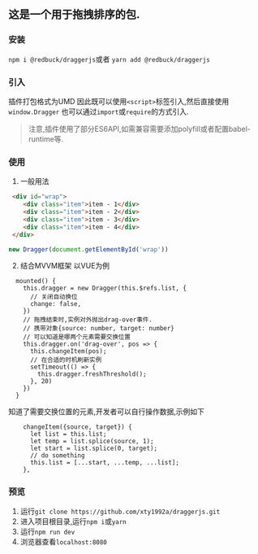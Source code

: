 ## 这是一个用于拖拽排序的包.

### 安装
`npm i @redbuck/draggerjs`或者
`yarn add @redbuck/draggerjs`

### 引入
插件打包格式为UMD
因此既可以使用`<script>`标签引入,然后直接使用`window.Dragger`
也可以通过`import`或`require`的方式引入.
> 注意,插件使用了部分ES6API,如需兼容需要添加polyfill或者配置babel-runtime等.

### 使用
1. 一般用法
```html
 <div id="wrap">
    <div class="item">item - 1</div>
    <div class="item">item - 2</div>
    <div class="item">item - 3</div>
    <div class="item">item - 4</div>
 </div>
 ```

```javascript
new Dragger(document.getElementById('wrap'))
 ```

2. 结合MVVM框架
以VUE为例
```
  mounted() {
	this.dragger = new Dragger(this.$refs.list, {
	  // 关闭自动换位
	  change: false,
	})
	// 拖拽结束时,实例对外抛出drag-over事件.
	// 携带对象{source: number, target: number}
	// 可以知道是哪两个元素需要交换位置
	this.dragger.on('drag-over', pos => {
	  this.changeItem(pos);
	  // 在合适的时机刷新实例
	  setTimeout(() => {
		this.dragger.freshThreshold();
	  }, 20)
	})
  }
```
知道了需要交换位置的元素,开发者可以自行操作数据,示例如下
```
	changeItem({source, target}) {
	  let list = this.list;
	  let temp = list.splice(source, 1);
	  let start = list.splice(0, target);
	  // do something
	  this.list = [...start, ...temp, ...list];
	},
```

### 预览
1. 运行`git clone https://github.com/xty1992a/draggerjs.git`
2. 进入项目根目录,运行`npm i`或`yarn`
3. 运行`npm run dev`
4. 浏览器查看`localhost:8080`


